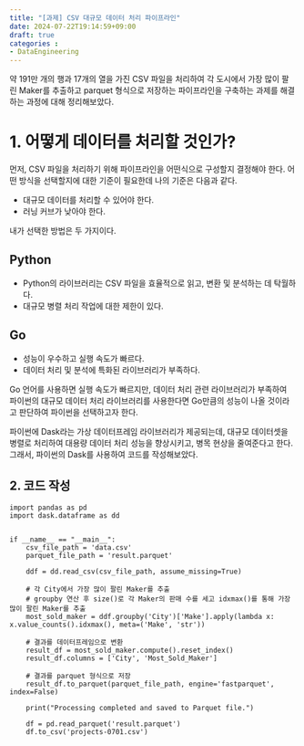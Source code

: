```yaml
---
title: "[과제] CSV 대규모 데이터 처리 파이프라인"
date: 2024-07-22T19:14:59+09:00
draft: true
categories :
- DataEngineering
---
```


약 191만 개의 행과 17개의 열을 가진 CSV 파일을 처리하여
각 도시에서 가장 많이 팔린 Maker를 추출하고 parquet 형식으로 저장하는 파이프라인을 구축하는 과제를 해결하는 과정에 대해 정리해보았다.

# 1. 어떻게 데이터를 처리할 것인가?
먼저, CSV 파일을 처리하기 위해 파이프라인을 어떤식으로 구성할지 결정해야 한다. 어떤 방식을 선택할지에 대한 기준이 필요한데 나의 기준은 다음과 같다.

- 대규모 데이터를 처리할 수 있어야 한다.
- 러닝 커브가 낮아야 한다.

내가 선택한 방법은 두 가지이다.

## Python
- Python의 라이브러리는 CSV 파일을 효율적으로 읽고, 변환 및 분석하는 데 탁월하다.
- 대규모 병렬 처리 작업에 대한 제한이 있다.

## Go
- 성능이 우수하고 실행 속도가 빠르다.
- 데이터 처리 및 분석에 특화된 라이브러리가 부족하다.


Go 언어를 사용하면 실행 속도가 빠르지만, 데이터 처리 관련 라이브러리가 부족하여 파이썬의 대규모 데이터 처리 라이브러리를 사용한다면 Go만큼의 성능이 나올 것이라고 판단하여 파이썬을 선택하고자 한다.

파이썬에 Dask라는 가상 데이터프레임 라이브러리가 제공되는데, 대규모 데이터셋을 병렬로 처리하여 대용량 데이터 처리 성능을 향상시키고, 병목 현상을 줄여준다고 한다. 그래서, 파이썬의 Dask를 사용하여 코드를 작성해보았다.

## 2. 코드 작성
```
import pandas as pd
import dask.dataframe as dd


if __name__ == "__main__":
    csv_file_path = 'data.csv'
    parquet_file_path = 'result.parquet'

    ddf = dd.read_csv(csv_file_path, assume_missing=True)

    # 각 City에서 가장 많이 팔린 Maker를 추출
    # groupby 연산 후 size()로 각 Maker의 판매 수를 세고 idxmax()를 통해 가장 많이 팔린 Maker를 추출
    most_sold_maker = ddf.groupby('City')['Make'].apply(lambda x: x.value_counts().idxmax(), meta=('Make', 'str'))

    # 결과를 데이터프레임으로 변환
    result_df = most_sold_maker.compute().reset_index()
    result_df.columns = ['City', 'Most_Sold_Maker']

    # 결과를 parquet 형식으로 저장
    result_df.to_parquet(parquet_file_path, engine='fastparquet', index=False)

    print("Processing completed and saved to Parquet file.")

    df = pd.read_parquet('result.parquet')
    df.to_csv('projects-0701.csv')
```

